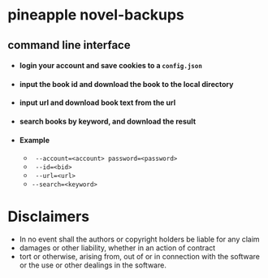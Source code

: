 # **pineapple novel-backups**

## command line interface

- ####  login your account and save cookies to a ```config.json```
- ####  input the book id and download the book to the local directory
- ####  input url and download book text from the url
- ####  search books by keyword, and download the result  

- #### Example
    - ``` --account=<account> password=<password>```
    - ``` --id=<bid>```
    - ``` --url=<url>```
    - ``` --search=<keyword> ```

# Disclaimers

- In no event shall the authors or copyright holders be liable for any claim
- damages or other liability, whether in an action of contract
- tort or otherwise, arising from, out of or in connection with the software or the use or other dealings in the
  software.

 
